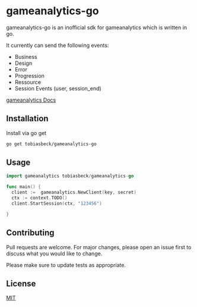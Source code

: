 # gameanalytics-go

gameanalytics-go is an inofficial sdk for gameanalytics which is written in go.

It currently can send the following events:
- Business
- Design
- Error
- Progression
- Ressource
- Session Events (user, session_end)

[gameanalytics Docs](https://gameanalytics.com/docs/s/article/Collection-API)

## Installation

Install via go get

```bash
go get tobiasbeck/gameanalytics-go
```

## Usage

```go
import gameanalytics tobiasbeck/gameanalytics-go

func main() {
  client :=  gameanalytics.NewClient(key, secret)
  ctx := context.TODO()
  client.StartSession(ctx, "123456")

}
```

## Contributing
Pull requests are welcome. For major changes, please open an issue first to discuss what you would like to change.

Please make sure to update tests as appropriate.

## License
[MIT](https://choosealicense.com/licenses/mit/)